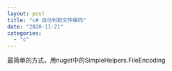 ```yaml
---
layout: post
title: "c# 自动判断文件编码"
date: "2020-11-21"
categories: 
  - "c"
---
```


最简单的方式，用nuget中的SimpleHelpers.FileEncoding
